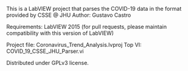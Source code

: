 This is a LabVIEW project that parses the COVID-19 data in the format provided by CSSE @ JHU
Author: Gustavo Castro

Requirements: LabVIEW 2015 (for pull requests, please maintain compatibility with this version of LabVIEW)

Project file: Coronavirus_Trend_Analysis.lvproj
Top VI: COVID_19_CSSE_JHU_Parser.vi

Distributed under GPLv3 license.
